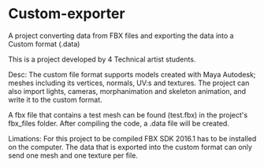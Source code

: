 # Custom-exporter
A project converting data from FBX files and exporting the data into a Custom format (.data)

This is a project developed by 4 Technical artist students. 

Desc:
The custom file format supports models created with Maya Autodesk; meshes including its vertices, normals, UV:s and textures. The project can also import lights, cameras, morphanimation and skeleton animation, and write it to the custom format.

A fbx file that contains a test mesh can be found (test.fbx) in the project's fbx_files folder. After compiling the code, a .data file will be created. 

Limations:
For this project to be compiled FBX SDK 2016.1 has to be installed on the computer.
The data that is exported into the custom format can only send one mesh and one texture per file.
